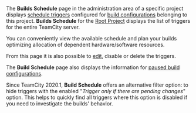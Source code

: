 [//]: # (title: Builds Schedule)
[//]: # (auxiliary-id: Builds Schedule)

The __Builds Schedule__ page in the administration area of a specific project displays [schedule triggers](configuring-schedule-triggers.md) configured for [build configurations](build-configuration.md) belonging to this project. __Builds Schedule__ for the [Root Project](project.md#Root+Project) displays the list of triggers for the entire TeamCity server.

You can conveniently view the available schedule and plan your builds optimizing allocation of dependent hardware/software resources.

From this page it is also possible to [edit](configuring-build-triggers.md), disable or delete the triggers.

The __Build Schedule__ page also displays the information for [paused build configurations](build-configuration.md#Build+Configuration+State).

Since TeamCity 2020.1, __Build Schedule__ offers an alternative filter option: to hide triggers with the enabled "_Trigger only if there are pending changes_" option. This helps to quickly find all triggers where this option is disabled if you need to investigate the builds' behavior.
